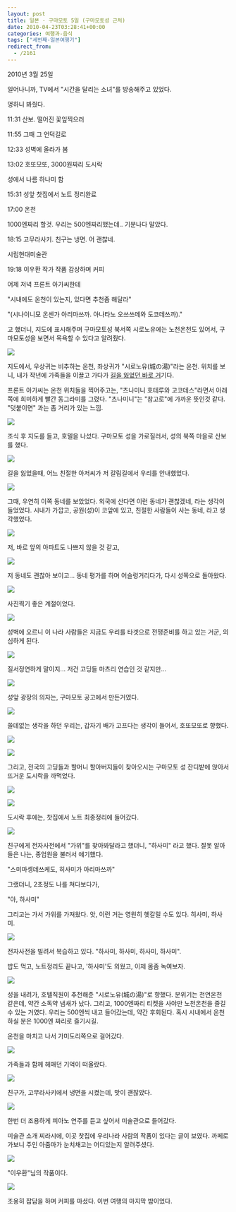 ```yaml
---
layout: post
title: 일본 - 구마모토 5일 (구마모토성 근처)
date: 2010-04-23T03:28:41+00:00
categories: 여행과-음식
tags: ["세번째-일본여행기"]
redirect_from:
  - /2161
---
```


2010년 3월 25일

> 

일어나니까, TV에서 "시간을 달리는 소녀"를 방송해주고 있었다.

멍하니 봐줬다.

11:31 산보. 떨어진 꽃잎찍으러

11:55 그때 그 언덕길로

12:33 성벽에 올라가 봄

13:02 호또모또, 3000원짜리 도시락

성에서 나름 하나미 함

15:31 성앞 찻집에서 노트 정리완료

17:00 온천

1000엔짜리 할것. 우리는 500엔짜리했는데.. 기분나다 말았다.

18:15 고무라사키. 친구는 냉면. 어 괜찮네.

시립현대미술관

19:18 이우환 작가 작품 감상하며 커피

어제 저녁 프론트 아가씨한테

"시내에도 온천이 있는지, 있다면 추천좀 해달라"

"(시나이니모 온센가 아리마쓰까. 아나타노 오쓰쓰메와 도코데쓰까)."

고 했더니, 지도에 표시해주며 구마모토성 북서쪽 시로노유에는 노천온천도 있어서, 구마모토성을 보면서 목욕할 수 있다고 알려줬다.

 

![ ](/assets/media/uploads_1_cfile6.uf.126B76204BD0D29C1E1FFC.jpg)

지도에서, 우상귀는 비추하는 온천, 좌상귀가 "시로노유(城の湯)"라는 온천. 위치를 보니, 내가 작년에 가족들을 이끌고 가다가 <a title="[http://jinto.pe.kr/1012]로 이동합니다." href="http://jinto.pe.kr/1012" target="_blank" rel="noopener">길을 잃었던 바로 거</a>기다.

프론트 아가씨는 온천 위치들을 찍어주고는, "츠나미니 호테루와 고코데스"라면서 아래쪽에 희미하게 빨간 동그라미를 그렸다. "츠나미니"는 "참고로"에 가까운 뜻인것 같다. "덧붙이면" 과는 좀 거리가 있는 느낌.

![ ](/assets/media/uploads_1_cfile29.uf.112FCC1C4BD0D58023E598.jpg)

조식 후 지도를 들고, 호텔을 나섰다. 구마모토 성을 가로질러서, 성의 북쪽 마을로 산보를 했다.

![ ](/assets/media/uploads_1_cfile25.uf.1616CE234BD0D6603B1DA4.jpg)

길을 잃었을때, 어느 친절한 아저씨가 저 갈림길에서 우리를 안내했었다.

![ ](/assets/media/uploads_1_cfile24.uf.204F6A214BD0D5FB2D1656.jpg)

그때, 우연히 이쪽 동네를 보았었다. 외국에 산다면 이런 동네가 괜찮겠네, 라는 생각이 들었었다. 시내가 가깝고, 공원(성)이 코앞에 있고, 친절한 사람들이 사는 동네, 라고 생각했었다.

![ ](/assets/media/uploads_1_cfile29.uf.1159080F4BD0DA63379759.jpg)

저, 바로 앞의 아파트도 나쁘지 않을 것 같고,

![ ](/assets/media/uploads_1_cfile25.uf.1602360D4BD0DA973B9E1B.jpg)

저 동네도 괜찮아 보이고... 동네 평가를 하며 어슬렁거리다가, 다시 성쪽으로 돌아왔다.

![ ](/assets/media/uploads_1_cfile5.uf.123FCE0C4BD0DB37364A49.jpg)

사진찍기 좋은 계절이었다.

![ ](/assets/media/uploads_1_cfile1.uf.124631284BD0DC596B5043.jpg)

성벽에 오르니 이 나라 사람들은 지금도 우리를 타겟으로 전쟁준비를 하고 있는 거군, 의심하게 된다.

![ ](/assets/media/uploads_1_cfile24.uf.134631284BD0DC5B6D5E58.jpg)

질서정연하게 말이지... 저건 고딩들 마츠리 연습인 것 같지만...

 

![ ](/assets/media/uploads_1_cfile21.uf.154631284BD0DC5C6E4813.jpg)

성앞 광장의 의자는, 구마모토 공고에서 만든거였다.

![ ](/assets/media/uploads_1_cfile4.uf.174631284BD0DC5D6F8FB0.jpg)

쓸데없는 생각을 하던 우리는, 갑자기 배가 고프다는 생각이 들어서, 호또모또로 향했다.

![ ](/assets/media/uploads_1_cfile25.uf.164631284BD0DC5D7032A3.jpg)

 

![ ](/assets/media/uploads_1_cfile9.uf.184631284BD0DC5E712BCB.jpg)

그리고, 전국의 고딩들과 할머니 할아버지들이 찾아오시는 구마모토 성 잔디밭에 앉아서 뜨거운 도시락을 까먹었다.

![ ](/assets/media/uploads_1_cfile4.uf.204631284BD0DC5F72B99D.jpg)

 

![ ](/assets/media/uploads_1_cfile4.uf.114631284BD0DC5F73BF64.jpg)

도시락 후에는, 찻집에서 노트 최종정리에 들어갔다.

 

![ ](/assets/media/uploads_1_cfile27.uf.174B0C264BD0DCC74887FA.jpg)

친구에게 전자사전에서 "가위"를 찾아봐달라고 했더니, "하사미" 라고 했다. 잘못 알아들은 나는, 종업원을 불러서 얘기했다.

"스미마셍데쓰케도, 히사미가 아리마쓰까"

그랬더니, 2초정도 나를 쳐다보다가,

"아, 하사미"

그리고는 가서 가위를 가져왔다. 앗, 이런 거는 영원히 헷갈릴 수도 있다. 히사미, 하사미.

![ ](/assets/media/uploads_1_cfile27.uf.124631284BD0DC60752A6D.jpg)

전자사전을 빌려서 복습하고 있다. "하사미, 하사미, 하사미, 하사미".

밥도 먹고, 노트정리도 끝나고, '하사미'도 외웠고, 이제 몸좀 녹여보자.

![ ](/assets/media/uploads_1_cfile25.uf.11400C184BD0DDA5330C13.jpg)

성을 내려가, 호텔직원이 추천해준 "시로노유(城の湯)"로 향했다. 분위기는 천연온천 같은데, 약간 소독약 냄새가 났다. 그리고, 1000엔짜리 티켓을 사야만 노천온천을 즐길 수 있는 거였다. 우리는 500엔씩 내고 들어갔는데, 약간 후회된다. 혹시 시내에서 온천하실 분은 1000엔 짜리로 즐기시길.

온천을 마치고 나서 가미도리쪽으로 걸어갔다.

![ ](/assets/media/uploads_1_cfile6.uf.183F83184BD0DE833700BB.jpg)

가족들과 함께 헤매던 기억이 떠올랐다.

 

![ ](/assets/media/uploads_1_cfile6.uf.17248C1F4BD0DEE9458A55.jpg)

친구가, 고무라사키에서 냉면을 시켰는데, 맛이 괜찮았다.

![ ](/assets/media/uploads_1_cfile4.uf.16248C1F4BD0DEEA4613DE.jpg)

한번 더 조용하게 피아노 연주를 듣고 싶어서 미술관으로 들어갔다.

미술관 소개 찌라시에, 이곳 찻집에 우리나라 사람의 작품이 있다는 글이 보였다. 까페로 가보니 주인 아줌마가 눈치채고는 어디있는지 알려주셨다.

![ ](/assets/media/uploads_1_cfile6.uf.1806C9224BD0DF3941960D.jpg)

"이우환"님의 작품이다.

![ ](/assets/media/uploads_1_cfile29.uf.145016214BD0DFC6382077.jpg)

조용히 잡담을 하며 커피를 마셨다. 이번 여행의 마지막 밤이었다.

 
